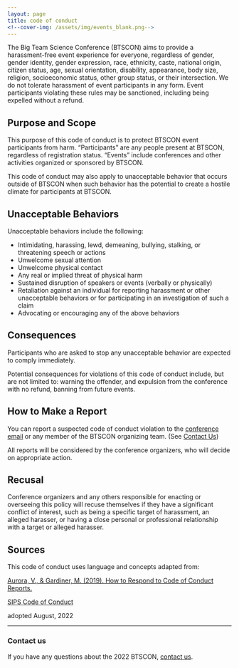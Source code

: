 ```yaml
---
layout: page
title: code of conduct
<!--cover-img: /assets/img/events_blank.png-->
---
```


The Big Team Science Conference (BTSCON) aims to provide a harassment-free event experience for everyone, regardless of gender, gender identity, gender expression, race, ethnicity, caste, national origin, citizen status, age, sexual orientation, disability, appearance, body size, religion, socioeconomic status, other group status, or their intersection. We do not tolerate harassment of event participants in any form. Event participants violating these rules may be sanctioned, including being expelled without a refund.

## Purpose and Scope

This purpose of this code of conduct is to protect BTSCON event participants from harm. “Participants” are any people present at BTSCON, regardless of registration status. “Events” include conferences and other activities organized or sponsored by BTSCON.

This code of conduct may also apply to unacceptable behavior that occurs outside of BTSCON when such behavior has the potential to create a hostile climate for participants at BTSCON.

## Unacceptable Behaviors

Unacceptable behaviors include the following:

* Intimidating, harassing, lewd, demeaning, bullying, stalking, or threatening speech or actions
* Unwelcome sexual attention
* Unwelcome physical contact
* Any real or implied threat of physical harm
* Sustained disruption of speakers or events (verbally or physically)
* Retaliation against an individual for reporting harassment or other unacceptable behaviors or for participating in an investigation of such a claim
* Advocating or encouraging any of the above behaviors

## Consequences

Participants who are asked to stop any unacceptable behavior are expected to comply immediately.

Potential consequences for violations of this code of conduct include, but are not limited to: warning the offender, and expulsion from the conference with no refund, banning from future events.

## How to Make a Report

You can report a suspected code of conduct violation to the [conference email](mailto:bigteamscienceconference@gmail.com) or any member of the BTSCON organizing team. (See [Contact Us]({{site.baseurl}}))

All reports will be considered by the conference organizers, who will decide on appropriate action.

## Recusal

Conference organizers and any others responsible for enacting or overseeing this policy will recuse themselves if they have a significant conflict of interest, such as being a specific target of harassment, an alleged harasser, or having a close personal or professional relationship with a target or alleged harasser.

## Sources

This code of conduct uses language and concepts adapted from:

[Aurora, V., & Gardiner, M. (2019). How to Respond to Code of Conduct Reports.](https://files.frameshiftconsulting.com/books/cocguide.pdf)

[SIPS Code of Conduct](http://improvingpsych.org/sipsinaction/code/)

adopted August, 2022

***

### Contact us
If you have any questions about the 2022 BTSCON, [contact us](mailto:bigteamscienceconference@gmail.com).

<br>
<br>


